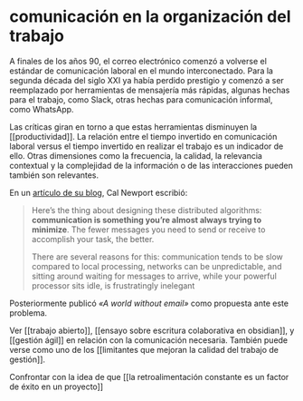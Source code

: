 # comunicación en la organización del trabajo
A finales de los años 90, el correo electrónico comenzó a volverse el estándar de comunicación laboral en el mundo interconectado. Para la segunda década del siglo XXI ya había perdido prestigio y comenzó a ser reemplazado por herramientas de mensajería más rápidas, algunas hechas para el trabajo, como Slack, otras hechas para comunicación informal, como WhatsApp.

Las críticas giran en torno a que estas herramientas disminuyen la [[productividad]]. La relación entre el tiempo invertido en comunicación laboral versus el tiempo invertido en realizar el trabajo es un indicador de ello. Otras dimensiones como la frecuencia, la calidad, la relevancia contextual y la complejidad de la información o de las interacciones pueden también son relevantes.

En un [artículo de su blog](https://www.calnewport.com/blog/2017/03/30/the-obvious-value-of-communication-is-perhaps-not-so-obvious/), Cal Newport escribió:

>Here’s the thing about designing these distributed algorithms: **communication is something you’re almost always trying to minimize**. The fewer messages you need to send or receive to accomplish your task, the better.
>
>There are several reasons for this: communication tends to be slow compared to local processing, networks can be unpredictable, and sitting around waiting for messages to arrive, while your powerful processor sits idle, is frustratingly inelegant

Posteriormente publicó *«A world without email»* como propuesta ante este problema.

Ver [[trabajo abierto]], [[ensayo sobre escritura colaborativa en obsidian]], y [[gestión ágil]] en relación con la comunicación necesaria. También puede verse como uno de los [[limitantes que mejoran la calidad del trabajo de gestión]].

Confrontar con la idea de que [[la retroalimentación constante es un factor de éxito en un proyecto]]
